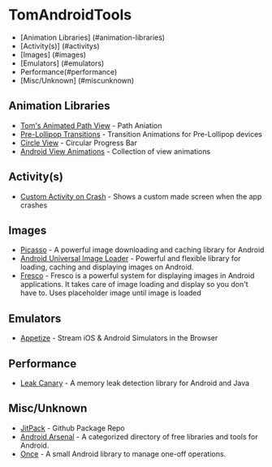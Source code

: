 # TomAndroidTools
* [Animation Libraries] (#animation-libraries)
* [Activity(s)] (#activitys)
* [Images] (#images)
* [Emulators] (#emulators)
* Performance(#performance)
* [Misc/Unknown] (#miscunknown)

## Animation Libraries
* [Tom's Animated Path View](https://github.com/tspaulding0222/AnimatedPathView/tree/master) - Path Aniation
* [Pre-Lollipop Transitions](https://github.com/takahirom/PreLollipopTransition) - Transition Animations for Pre-Lollipop devices
* [Circle View](https://github.com/jakob-grabner/Circle-Progress-View) - Circular Progress Bar
* [Android View Animations](https://github.com/daimajia/AndroidViewAnimations) - Collection of view animations

## Activity(s)
* [Custom Activity on Crash](https://github.com/Ereza/CustomActivityOnCrash) - Shows a custom made screen when the app crashes

## Images
* [Picasso](https://github.com/square/picasso) - A powerful image downloading and caching library for Android
* [Android Universal Image Loader](https://github.com/nostra13/Android-Universal-Image-Loader) - Powerful and flexible library for loading, caching and displaying images on Android.
* [Fresco](http://frescolib.org/) - Fresco is a powerful system for displaying images in Android applications. It takes care of image loading and display so you don't have to. Uses placeholder image until image is loaded

## Emulators
* [Appetize](https://appetize.io/) - Stream iOS & Android Simulators in the Browser

## Performance
* [Leak Canary](https://github.com/square/leakcanary) - A memory leak detection library for Android and Java

## Misc/Unknown
* [JitPack](https://jitpack.io/) - Github Package Repo
* [Android Arsenal](https://android-arsenal.com/) - A categorized directory of free libraries and tools for Android.
* [Once](https://github.com/jonfinerty/Once) - A small Android library to manage one-off operations.
